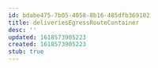 ```yaml
---
id: bdabe475-7b05-4058-8b16-485dfb369102
title: deliveriesEgressRouteContainer
desc: ''
updated: 1618573905223
created: 1618573905223
stub: true
---
```


